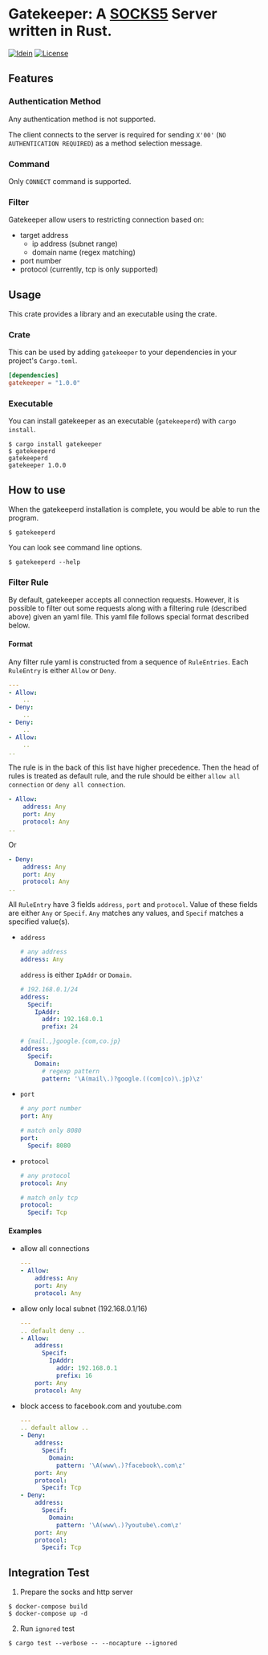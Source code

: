 # Gatekeeper: A [SOCKS5] Server written in Rust.

[![Idein](https://circleci.com/gh/Idein/gatekeeper.svg?style=shield)](https://circleci.com/gh/Idein/gatekeeper) [![License](https://img.shields.io/badge/license-Apache--2.0-informational?style=flat-square)](https://opensource.org/licenses/Apache-2.0)


## Features
### Authentication Method

Any authentication method is not supported.

The client connects to the server is required for sending `X'00'` (`NO AUTHENTICATION REQUIRED`) as a method selection message.

### Command

Only `CONNECT` command is supported.

### Filter

Gatekeeper allow users to restricting connection based on:

- target address
    - ip address (subnet range)
    - domain name (regex matching)
- port number
- protocol (currently, tcp is only supported)


## Usage

This crate provides a library and an executable using the crate.

### Crate

This can be used by adding `gatekeeper` to your dependencies in your project's `Cargo.toml`.

```toml
[dependencies]
gatekeeper = "1.0.0"
```

### Executable

You can install gatekeeper as an executable (`gatekeeperd`) with `cargo install`.

```
$ cargo install gatekeeper
$ gatekeeperd
gatekeeperd
gatekeeper 1.0.0
```

## How to use

When the gatekeeperd installation is complete, you would be able to run the program.

```
$ gatekeeperd
```

You can look see command line options.

```
$ gatekeeperd --help
```

### Filter Rule

By default, gatekeeper accepts all connection requests.
However, it is possible to filter out some requests along with a filtering rule (described above) given an yaml file.
This yaml file follows special format described below.

#### Format

Any filter rule yaml is constructed from a sequence of `RuleEntries`.
Each `RuleEntry` is either `Allow` or `Deny`.

```yaml
---
- Allow:
    ..
- Deny:
    ..
- Deny:
    ..
- Allow:
    ..
..
```

The rule is in the back of this list have higher precedence.
Then the head of rules is treated as default rule, and the rule should be either `allow all connection` or `deny all connection`.

```yaml
- Allow:
    address: Any
    port: Any
    protocol: Any
..
```

Or

```yaml
- Deny:
    address: Any
    port: Any
    protocol: Any
..
```


All `RuleEntry` have 3 fields `address`, `port` and `protocol`.
Value of these fields are either `Any` or `Specif`.
`Any` matches any values, and `Specif` matches a specified value(s).

- `address`

    ```yaml
    # any address
    address: Any
    ```

  `address` is either `IpAddr` or `Domain`.

    ```yaml
    # 192.168.0.1/24
    address:
      Specif:
        IpAddr:
          addr: 192.168.0.1
          prefix: 24
    ```

    ```yaml
    # {mail.,}google.{com,co.jp}
    address:
      Specif:
        Domain:
          # regexp pattern
          pattern: '\A(mail\.)?google.((com|co)\.jp)\z'
    ```


- `port`

    ```yaml
    # any port number
    port: Any
    ```

    ```yaml
    # match only 8080
    port:
      Specif: 8080
    ```

- `protocol`

    ```yaml
    # any protocol
    protocol: Any
    ```

    ```yaml
    # match only tcp
    protocol:
      Specif: Tcp
    ```


#### Examples

- allow all connections

    ```yaml
    ---
    - Allow:
        address: Any
        port: Any
        protocol: Any
    ```

- allow only local subnet (192.168.0.1/16)

    ```yaml
    ---
    .. default deny ..
    - Allow:
        address:
          Specif:
            IpAddr:
              addr: 192.168.0.1
              prefix: 16
        port: Any
        protocol: Any
    ```

- block access to facebook.com and youtube.com

    ```yaml
    ---
    .. default allow ..
    - Deny:
        address:
          Specif:
            Domain:
              pattern: '\A(www\.)?facebook\.com\z'
        port: Any
        protocol:
          Specif: Tcp
    - Deny:
        address:
          Specif:
            Domain:
              pattern: '\A(www\.)?youtube\.com\z'
        port: Any
        protocol:
          Specif: Tcp
    ```

## Integration Test

1. Prepare the socks and http server

```
$ docker-compose build
$ docker-compose up -d
```

2. Run `ignored` test

```
$ cargo test --verbose -- --nocapture --ignored
```


[SOCKS5]: ftp://ftp.rfc-editor.org/in-notes/rfc1928.txt "SOCKS Protocol Version 5"
